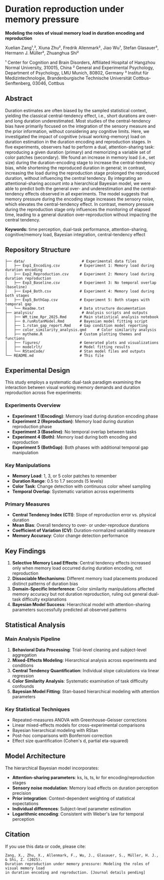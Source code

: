 # Duration reproduction under memory pressure

**Modeling the roles of visual memory load in duration encoding and reproduction**

Xuelian Zang¹,², Xiuna Zhu², Fredrik Allenmark², Jiao Wu¹, Stefan Glasauer³, Hermann J. Müller², Zhuanghua Shi²

¹ Center for Cognition and Brain Disorders, Affiliated Hospital of Hangzhou Normal University, 310015, China
² General and Experimental Psychology, Department of Psychology, LMU Munich, 80802, Germany
³ Institut für Medizintechnologie, Brandenburgische Technische Universität Cottbus-Senftenberg, 03046, Cottbus

## Abstract

Duration estimates are often biased by the sampled statistical context, yielding the classical central-tendency effect, i.e., short durations are over- and long duration underestimated. Most studies of the central-tendency bias have primarily focused on the integration of the sensory measure and the prior information, without considering any cognitive limits. Here, we investigated the impact of cognitive (visual working-memory) load on duration estimation in the duration encoding and reproduction stages. In five experiments, observers had to perform a dual, attention-sharing task: reproducing a given duration (primary) and memorizing a variable set of color patches (secondary). We found an increase in memory load (i.e., set size) during the duration-encoding stage to increase the central-tendency bias, while shortening the reproduced duration in general; in contrast, increasing the load during the reproduction stage prolonged the reproduced duration, without influencing the central tendency. By integrating an attentional-sharing account into a hierarchical Bayesian model, we were able to predict both the general over- and underestimation and the central-tendency effects observed in all experiments. The model suggests that memory pressure during the encoding stage increases the sensory noise, which elevates the central-tendency effect. In contrast, memory pressure during the reproduction stage only influences the monitoring of elapsed time, leading to a general duration over-reproduction without impacting the central tendency.

**Keywords:** time perception, dual-task performance, attention-sharing, cognitive/memory load, Bayesian integration, central-tendency effect

## Repository Structure

```
├── data/                          # Experimental data files
│   ├── Exp1_Encoding.csv         # Experiment 1: Memory load during duration encoding
│   ├── Exp2_Reproduction.csv     # Experiment 2: Memory load during duration reproduction
│   ├── Exp3_Baseline.csv         # Experiment 3: No temporal overlap (baseline)
│   ├── Exp4_Both.csv             # Experiment 4: Memory load during both stages
│   ├── Exp5_BothGap.csv          # Experiment 5: Both stages with temporal gap
│   └── Readme.txt                # Data structure documentation
├── analysis/                      # Analysis scripts and outputs
│   ├── WM_time_Rpr_2025.Rmd      # Main statistical analysis notebook
│   ├── 0.runRstanModel.Rmd       # Bayesian model fitting script
│   ├── 1.rstan_gap_report.Rmd    # Gap condition model reporting
│   ├── color_similarity_analysis.qmd     # Color similarity analysis
│   ├── mytheme.R                 # Custom plotting themes and functions
│   ├── figures/                  # Generated plots and visualizations
│   ├── modelrlt/                 # Model fitting results
│   └── RStanCode/                # Stan model files and outputs
└── README.md                     # This file
```

## Experimental Design

This study employs a systematic dual-task paradigm examining the interaction between visual working memory demands and duration reproduction across five experiments:

### Experiments Overview
- **Experiment 1 (Encoding)**: Memory load during duration encoding phase
- **Experiment 2 (Reproduction)**: Memory load during duration reproduction phase
- **Experiment 3 (Baseline)**: No temporal overlap between tasks
- **Experiment 4 (Both)**: Memory load during both encoding and reproduction
- **Experiment 5 (BothGap)**: Both phases with additional temporal gap manipulation

### Key Manipulations
- **Memory Load**: 1, 3, or 5 color patches to remember
- **Duration Range**: 0.5 to 1.7 seconds (5 levels)
- **Color Task**: Change detection with continuous color wheel sampling
- **Temporal Overlap**: Systematic variation across experiments

### Primary Measures
- **Central Tendency Index (CTI)**: Slope of reproduction error vs. physical duration
- **Mean Bias**: Overall tendency to over- or under-reproduce durations
- **Coefficient of Variation (CV)**: Duration-normalized variability measure
- **Memory Accuracy**: Color change detection performance

## Key Findings

1. **Selective Memory Load Effects**: Central tendency effects increased only when memory load occurred during duration encoding, not reproduction
2. **Dissociable Mechanisms**: Different memory load placements produced distinct patterns of duration bias
3. **Domain-Specific Interference**: Color similarity manipulations affected memory accuracy but not duration reproduction, ruling out general dual-task difficulty explanations
4. **Bayesian Model Success**: Hierarchical model with attention-sharing parameters successfully predicted all observed patterns

## Statistical Analysis

### Main Analysis Pipeline
1. **Behavioral Data Processing**: Trial-level cleaning and subject-level aggregation
2. **Mixed-Effects Modeling**: Hierarchical analysis across experiments and conditions
3. **Central Tendency Quantification**: Individual slope calculations via linear regression
4. **Color Similarity Analysis**: Systematic examination of task difficulty confounds
5. **Bayesian Model Fitting**: Stan-based hierarchical modeling with attention parameters

### Key Statistical Techniques
- Repeated-measures ANOVA with Greenhouse-Geisser corrections
- Linear mixed-effects models for cross-experimental comparisons
- Bayesian hierarchical modeling with RStan
- Post-hoc comparisons with Bonferroni correction
- Effect size quantification (Cohen's d, partial eta-squared)

## Model Architecture

The hierarchical Bayesian model incorporates:
- **Attention-sharing parameters**: ks, ls, ts, kr for encoding/reproduction stages
- **Sensory noise modulation**: Memory load effects on duration perception precision
- **Prior integration**: Context-dependent weighting of statistical expectations
- **Individual differences**: Subject-level parameter estimation
- **Logarithmic encoding**: Consistent with Weber's law for temporal perception


## Citation

If you use this data or code, please cite:

```
Zang, X., Zhu, X., Allenmark, F., Wu, J., Glasauer, S., Müller, H. J., & Shi, Z. (2025).
Duration reproduction under memory pressure: Modeling the roles of visual memory load
in duration encoding and reproduction. [Journal details pending]
```
